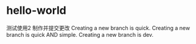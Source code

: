 # hello-world
测试使用2
制作并提交更改
Creating a new branch is quick.
Creating a new branch is quick AND simple.
Creating a new branch is dev.
